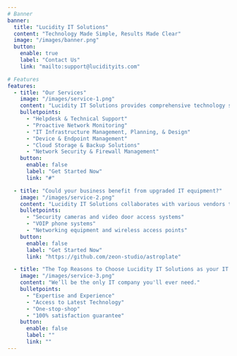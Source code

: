 ```yaml
---
# Banner
banner:
  title: "Lucidity IT Solutions"
  content: "Technology Made Simple, Results Made Clear"
  image: "/images/banner.png"
  button:
    enable: true
    label: "Contact Us"
    link: "mailto:support@lucidityits.com"

# Features
features:
  - title: "Our Services"
    image: "/images/service-1.png"
    content: "Lucidity IT Solutions provides comprehensive technology solutions in the Pacific Northwest."
    bulletpoints:
      - "Helpdesk & Technical Support"
      - "Proactive Network Monitoring"
      - "IT Infrastructure Management, Planning, & Design"
      - "Device & Endpoint Management"
      - "Cloud Storage & Backup Solutions"
      - "Network Security & Firewall Management"
    button:
      enable: false
      label: "Get Started Now"
      link: "#"

  - title: "Could your business benefit from upgraded IT equipment?"
    image: "/images/service-2.png"
    content: "Lucidity IT Solutions collaborates with various vendors to offer you upgrades to your systems with the latest state-of-the-art equipment."
    bulletpoints:
      - "Security cameras and video door access systems"
      - "VOIP phone systems"
      - "Networking equipment and wireless access points"
    button:
      enable: false
      label: "Get Started Now"
      link: "https://github.com/zeon-studio/astroplate"

  - title: "The Top Reasons to Choose Lucidity IT Solutions as your IT Provider"
    image: "/images/service-3.png"
    content: "We’ll be the only IT company you'll ever need."
    bulletpoints:
      - "Expertise and Experience"
      - "Access to Latest Technology"
      - "One-stop-shop"
      - "100% satisfaction guarantee"
    button:
      enable: false
      label: ""
      link: ""
---
```

